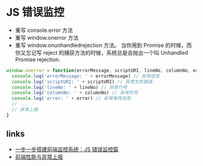 # JS 错误监控

- 重写 console.error 方法
- 重写 window.onerror 方法
- 重写 window.onunhandledrejection 方法。 当你用到 Promise 的时候，而你又忘记写 reject 的捕获方法的时候，系统总是会抛出一个叫 Unhandled Promise rejection.

```js
window.onerror = function(errorMessage, scriptURI, lineNo, columnNo, error) {
  console.log('errorMessage: ' + errorMessage) // 异常信息
  console.log('scriptURI: ' + scriptURI) // 异常文件路径
  console.log('lineNo: ' + lineNo) // 异常行号
  console.log('columnNo: ' + columnNo) // 异常列号
  console.log('error: ' + error) // 异常堆栈信息
  // ...
  // 异常上报
}
```

## links

- [一步一步搭建前端监控系统：JS 错误监控篇](https://blog.fundebug.com/2019/07/06/how-to-monitor-javascript-error/)
- [前端性能与异常上报](https://segmentfault.com/a/1190000015808043)
